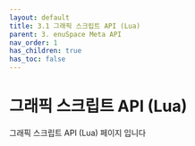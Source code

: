 ```yaml
---
layout: default
title: 3.1 그래픽 스크립트 API (Lua)
parent: 3. enuSpace Meta API
nav_order: 1
has_children: true
has_toc: false
---
```


# 그래픽 스크립트 API (Lua)

그래픽 스크립트 API (Lua) 페이지 입니다